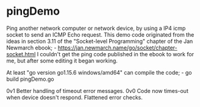 # pingDemo
Ping another network computer or network device, by using a IP4 icmp socket to send an ICMP Echo request.
This demo code originated from the ideas in section 3.11 of the "Socket-level Programming" chapter of the
Jan Newmarch ebook; -
https://jan.newmarch.name/go/socket/chapter-socket.html
I couldn't get the ping code published in the ebook to work for me, but after some editing it began working.

At least "go version go1.15.6 windows/amd64" can compile the code; -
go build pingDemo.go

0v1 Better handling of timeout error messages.
0v0 Code now times-out when device doesn't respond. Flattened error checks.
